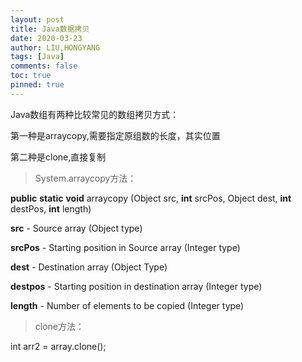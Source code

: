 ```yaml
---
layout: post
title: Java数据拷贝
date: 2020-03-23
author: LIU,HONGYANG
tags: [Java]
comments: false
toc: true
pinned: true
---
```








Java数组有两种比较常见的数组拷贝方式：

第一种是arraycopy,需要指定原组数的长度，其实位置

第二种是clone,直接复制



> System.arraycopy方法：





**public** **static** **void** arraycopy (Object src, **int** srcPos, Object dest, **int** destPos, **int** length) 



**src** - Source array (Object type)

**srcPos** - Starting position in Source array (Integer type)

**dest** - Destination array (Object Type)

**destpos** - Starting position in destination array (Integer type)

**length** - Number of elements to be copied (Integer type)



> clone方法：



int arr2 = array.clone();